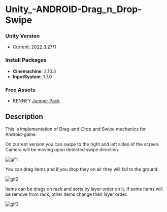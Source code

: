 # Unity_-ANDROID-Drag_n_Drop-Swipe
### Unity Version
* Current: 2022.3.27f1

### Install Packages
* **Cinemachine**: 2.10.3
* **InputSystem**: 1.7.0

### Free Assets
* KENNEY [Jumper Pack](https://kenney.nl/assets/jumper-pack)

## Description
This is implementation of Drag-and-Drop and Swipe mechanics for Android-game.

On current version you can swipe to the right and left sides of the screen.
Camera will be moving upon detected swipe direction.

![gif1](https://github.com/user-attachments/assets/e0df48a5-d588-4898-aec0-286ebbb24935)

You can drag items and if you drop they on air they will fall to the ground.

![git2](https://github.com/user-attachments/assets/3e81df83-1672-4cce-b497-82db82d5f51b)

Items can be drags on rack and sorts by layer order on it. If some items will be remove from rack, other items change their layer order.

![gif3](https://github.com/user-attachments/assets/f54a4004-8664-48d7-b36a-d8b842c41ac1)
